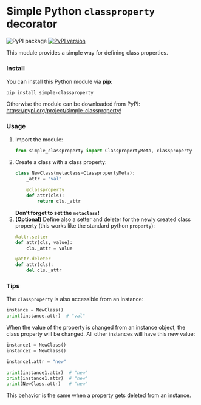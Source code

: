 # Simple Python `classproperty` decorator

![PyPI package](https://github.com/mammo0/py-simple-classproperty/workflows/PyPI%20package/badge.svg)
[![PyPI version](https://badge.fury.io/py/simple-classproperty.svg)](https://badge.fury.io/py/simple-classproperty)

This module provides a simple way for defining class properties.


### Install

You can install this Python module via **pip**:
```shell
pip install simple-classproperty
```

Otherwise the module can be downloaded from PyPI: https://pypi.org/project/simple-classproperty/


### Usage

1. Import the module:
   ```python
   from simple_classproperty import ClasspropertyMeta, classproperty
   ```
2. Create a class with a class property:
   ```python
   class NewClass(metaclass=ClasspropertyMeta):
       _attr = "val"

       @classproperty
       def attr(cls):
           return cls._attr
   ```
   **Don't forget to set the `metaclass`!**
3. **(Optional)** Define also a setter and deleter for the newly created class property (this works like the standard python `property`):
   ```python
   @attr.setter
   def attr(cls, value):
       cls._attr = value

   @attr.deleter
   def attr(cls):
       del cls._attr
   ```


### Tips

The `classproperty` is also accessible from an instance:
```python
instance = NewClass()
print(instance.attr)  # "val"
```

When the value of the property is changed from an instance object, the class property will be changed. All other instances will have this new value:
```python
instance1 = NewClass()
instance2 = NewClass()

instance1.attr = "new"

print(instance1.attr)  # "new"
print(instance1.attr)  # "new"
print(NewClass.attr)   # "new"
```

This behavior is the same when a property gets deleted from an instance.
